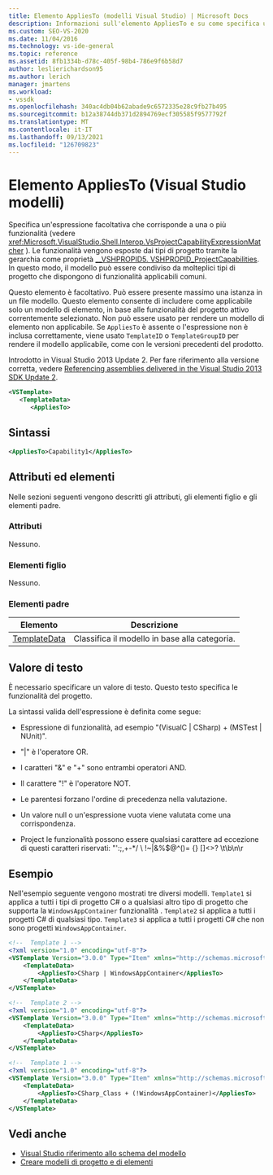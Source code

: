 ```yaml
---
title: Elemento AppliesTo (modelli Visual Studio) | Microsoft Docs
description: Informazioni sull'elemento AppliesTo e su come specifica un'espressione facoltativa in modo che corrisponda a una o più funzionalità.
ms.custom: SEO-VS-2020
ms.date: 11/04/2016
ms.technology: vs-ide-general
ms.topic: reference
ms.assetid: 8fb1334b-d78c-405f-98b4-786e9f6b58d7
author: leslierichardson95
ms.author: lerich
manager: jmartens
ms.workload:
- vssdk
ms.openlocfilehash: 340ac4db04b62abade9c6572335e28c9fb27b495
ms.sourcegitcommit: b12a38744db371d2894769ecf305585f9577792f
ms.translationtype: MT
ms.contentlocale: it-IT
ms.lasthandoff: 09/13/2021
ms.locfileid: "126709823"
---
```

# <a name="appliesto-element-visual-studio-templates"></a>Elemento AppliesTo (Visual Studio modelli)

Specifica un'espressione facoltativa che corrisponde a una o più funzionalità (vedere <xref:Microsoft.VisualStudio.Shell.Interop.VsProjectCapabilityExpressionMatcher> ). Le funzionalità vengono esposte dai tipi di progetto tramite la gerarchia come proprietà [__VSHPROPID5. VSHPROPID_ProjectCapabilities](<xref:Microsoft.VisualStudio.Shell.Interop.__VSHPROPID5.VSHPROPID_ProjectCapabilities>). In questo modo, il modello può essere condiviso da molteplici tipi di progetto che dispongono di funzionalità applicabili comuni.

Questo elemento è facoltativo. Può essere presente massimo una istanza in un file modello. Questo elemento consente di includere come applicabile solo un modello di elemento, in base alle funzionalità del progetto attivo correntemente selezionato. Non può essere usato per rendere un modello di elemento non applicabile. Se `AppliesTo` è assente o l'espressione non è inclusa correttamente, viene usato `TemplateID` o `TemplateGroupID` per rendere il modello applicabile, come con le versioni precedenti del prodotto.

Introdotto in Visual Studio 2013 Update 2. Per fare riferimento alla versione corretta, vedere [Referencing assemblies delivered in the Visual Studio 2013 SDK Update 2](/previous-versions/dn632168(v=vs.120)).

```xml
<VSTemplate>
   <TemplateData>
      <AppliesTo>
```

## <a name="syntax"></a>Sintassi

```xml
<AppliesTo>Capability1</AppliesTo>
```

## <a name="attributes-and-elements"></a>Attributi ed elementi

Nelle sezioni seguenti vengono descritti gli attributi, gli elementi figlio e gli elementi padre.

### <a name="attributes"></a>Attributi

Nessuno.

### <a name="child-elements"></a>Elementi figlio

Nessuno.

### <a name="parent-elements"></a>Elementi padre

|Elemento|Descrizione|
|-------------|-----------------|
|[TemplateData](../extensibility/templatedata-element-visual-studio-templates.md)|Classifica il modello in base alla categoria.|

## <a name="text-value"></a>Valore di testo

È necessario specificare un valore di testo. Questo testo specifica le funzionalità del progetto.

La sintassi valida dell'espressione è definita come segue:

- Espressione di funzionalità, ad esempio "(VisualC &#124; CSharp) + (MSTest &#124; NUnit)".

- "&#124;" è l'operatore OR.

- I caratteri "&" e "+" sono entrambi operatori AND.

- Il carattere "!" è l'operatore NOT.

- Le parentesi forzano l'ordine di precedenza nella valutazione.

- Un valore null o un'espressione vuota viene valutata come una corrispondenza.

- Project le funzionalità possono essere qualsiasi carattere ad eccezione di questi caratteri riservati: "':;,+-*/ \\ !~&#124;&%$@^()= {} []<>? \t\b\n\r

## <a name="example"></a>Esempio

Nell'esempio seguente vengono mostrati tre diversi modelli. `Template1` si applica a tutti i tipi di progetto C# o a qualsiasi altro tipo di progetto che supporta la `WindowsAppContainer` funzionalità . `Template2` si applica a tutti i progetti C# di qualsiasi tipo. `Template3` si applica a tutti i progetti C# che non sono progetti `WindowsAppContainer`.

```xml
<!--  Template 1 -->
<?xml version="1.0" encoding="utf-8"?>
<VSTemplate Version="3.0.0" Type="Item" xmlns="http://schemas.microsoft.com/developer/vstemplate/2005" xmlns:xsi="http://www.w3.org/2001/XMLSchema-instance" xsi:schemaLocation="http://schemas.microsoft.com/developer/vstemplate/2005">
    <TemplateData>
        <AppliesTo>CSharp | WindowsAppContainer</AppliesTo>
    </TemplateData>
</VSTemplate>

<!--  Template 2 -->
<?xml version="1.0" encoding="utf-8"?>
<VSTemplate Version="3.0.0" Type="Item" xmlns="http://schemas.microsoft.com/developer/vstemplate/2005" xmlns:xsi="http://www.w3.org/2001/XMLSchema-instance" xsi:schemaLocation="http://schemas.microsoft.com/developer/vstemplate/2005">
    <TemplateData>
        <AppliesTo>CSharp</AppliesTo>
    </TemplateData>
</VSTemplate>

<!--  Template 1 -->
<?xml version="1.0" encoding="utf-8"?>
<VSTemplate Version="3.0.0" Type="Item" xmlns="http://schemas.microsoft.com/developer/vstemplate/2005" xmlns:xsi="http://www.w3.org/2001/XMLSchema-instance" xsi:schemaLocation="http://schemas.microsoft.com/developer/vstemplate/2005">
    <TemplateData>
        <AppliesTo>CSharp_Class + (!WindowsAppContainer)</AppliesTo>
    </TemplateData>
</VSTemplate>
```

## <a name="see-also"></a>Vedi anche

- [Visual Studio riferimento allo schema del modello](../extensibility/visual-studio-template-schema-reference.md)
- [Creare modelli di progetto e di elementi](../ide/creating-project-and-item-templates.md)
